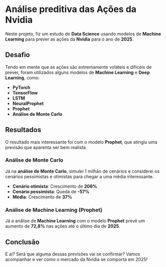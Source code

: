 # Análise preditiva das Ações da Nvidia

Neste projeto, fiz um estudo de **Data Science** usando modelos de **Machine Learning** para prever as ações da **Nvidia** para o ano de **2025**.

## Desafio

Tendo em mente que as ações são extremamente voláteis e difíceis de prever, foram utilizados alguns modelos de **Machine Learning** e **Deep Learning**, como:

- **PyTorch**
- **TensorFlow**
- **LSTM**
- **NeuralProphet**
- **Prophet**
- **Análise de Monte Carlo**

## Resultados

O resultado mais interessante foi com o modelo **Prophet**, que atingiu uma previsão que aparenta ser bem realista.

### Análise de Monte Carlo

Já na **análise de Monte Carlo**, simulei 1 milhão de cenários e considerei os cenários pessimistas e otimistas para chegar a uma média interessante.

- **Cenário otimista**: Crescimento de **206%**
- **Cenário pessimista**: Queda de **-57%**
- **Média**: Crescimento de **37%**

### Análise de Machine Learning (Prophet)

Já a análise de **Machine Learning** com o modelo **Prophet** prevê um aumento de **72,8%** nas ações até o último dia de **2025**.

## Conclusão

E aí? Será que alguma dessas previsões vai se confirmar? Vamos acompanhar e ver como o mercado da Nvidia se comporta em 2025!
